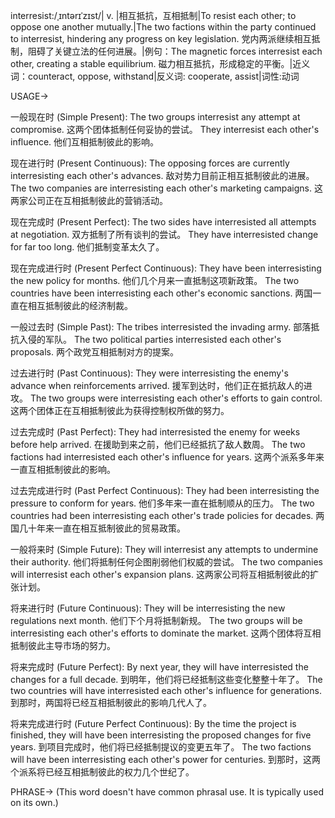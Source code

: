 interresist:/ˌɪntərɪˈzɪst/| v. |相互抵抗，互相抵制|To resist each other; to oppose one another mutually.|The two factions within the party continued to interresist, hindering any progress on key legislation.  党内两派继续相互抵制，阻碍了关键立法的任何进展。|例句：The magnetic forces interresist each other, creating a stable equilibrium. 磁力相互抵抗，形成稳定的平衡。|近义词：counteract, oppose, withstand|反义词: cooperate, assist|词性:动词

USAGE->

一般现在时 (Simple Present):
The two groups interresist any attempt at compromise.  这两个团体抵制任何妥协的尝试。
They interresist each other's influence. 他们互相抵制彼此的影响。


现在进行时 (Present Continuous):
The opposing forces are currently interresisting each other's advances.  敌对势力目前正相互抵制彼此的进展。
The two companies are interresisting each other's marketing campaigns.  这两家公司正在互相抵制彼此的营销活动。


现在完成时 (Present Perfect):
The two sides have interresisted all attempts at negotiation.  双方抵制了所有谈判的尝试。
They have interresisted change for far too long. 他们抵制变革太久了。


现在完成进行时 (Present Perfect Continuous):
They have been interresisting the new policy for months.  他们几个月来一直抵制这项新政策。
The two countries have been interresisting each other's economic sanctions. 两国一直在相互抵制彼此的经济制裁。


一般过去时 (Simple Past):
The tribes interresisted the invading army.  部落抵抗入侵的军队。
The two political parties interresisted each other's proposals.  两个政党互相抵制对方的提案。


过去进行时 (Past Continuous):
They were interresisting the enemy's advance when reinforcements arrived.  援军到达时，他们正在抵抗敌人的进攻。
The two groups were interresisting each other's efforts to gain control.  这两个团体正在互相抵制彼此为获得控制权所做的努力。


过去完成时 (Past Perfect):
They had interresisted the enemy for weeks before help arrived.  在援助到来之前，他们已经抵抗了敌人数周。
The two factions had interresisted each other's influence for years.  这两个派系多年来一直互相抵制彼此的影响。


过去完成进行时 (Past Perfect Continuous):
They had been interresisting the pressure to conform for years.  他们多年来一直在抵制顺从的压力。
The two countries had been interresisting each other's trade policies for decades.  两国几十年来一直在相互抵制彼此的贸易政策。


一般将来时 (Simple Future):
They will interresist any attempts to undermine their authority.  他们将抵制任何企图削弱他们权威的尝试。
The two companies will interresist each other's expansion plans.  这两家公司将互相抵制彼此的扩张计划。


将来进行时 (Future Continuous):
They will be interresisting the new regulations next month.  他们下个月将抵制新规。
The two groups will be interresisting each other's efforts to dominate the market.  这两个团体将互相抵制彼此主导市场的努力。


将来完成时 (Future Perfect):
By next year, they will have interresisted the changes for a full decade.  到明年，他们将已经抵制这些变化整整十年了。
The two countries will have interresisted each other's influence for generations.  到那时，两国将已经互相抵制彼此的影响几代人了。


将来完成进行时 (Future Perfect Continuous):
By the time the project is finished, they will have been interresisting the proposed changes for five years.  到项目完成时，他们将已经抵制提议的变更五年了。
The two factions will have been interresisting each other's power for centuries.  到那时，这两个派系将已经互相抵制彼此的权力几个世纪了。


PHRASE->
(This word doesn't have common phrasal use.  It is typically used on its own.)
